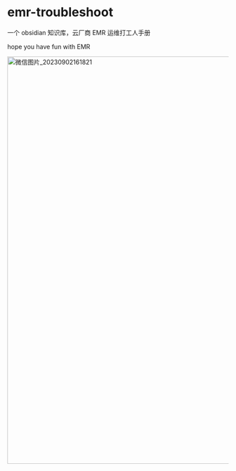 # emr-troubleshoot
一个 obsidian 知识库，云厂商 EMR 运维打工人手册

hope you have fun with EMR

<img width="927" alt="微信图片_20230902161821" src="https://github.com/drunbility/emr-troubleshoot/assets/15872450/3472189e-2ca4-4b9b-bff7-7f79d342b0ce">

